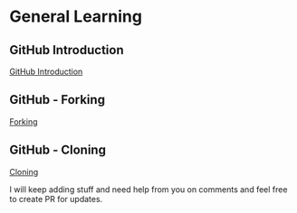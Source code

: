 # General Learning

## GitHub Introduction

[GitHub Introduction](https://github.com/jhulfikarali/learning/blob/master/GitHub_Introduction.md)

## GitHub - Forking

[Forking](https://github.com/jhulfikarali/learning/blob/master/Git_Forking.md)

## GitHub - Cloning

[Cloning](https://github.com/jhulfikarali/learning/blob/master/Git_Cloning.md)

I will keep adding stuff and need help from you on comments and feel free to create PR for updates.
